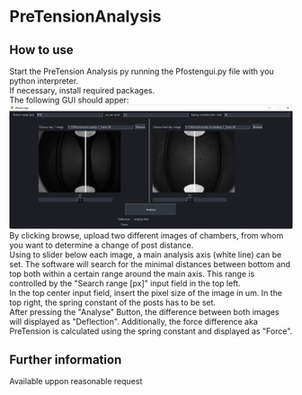 # PreTensionAnalysis
## How to use
Start the PreTension Analysis py running the Pfostengui.py file with you python interpreter.  
If necessary, install required packages.  
The following GUI should apper:  
![This is an image](https://github.com/Tillmuen09/PreTensionAnalysis/blob/main/Screenshot.png)
By clicking browse, upload two different images of chambers, from whom you want to determine a change of post distance.  
Using to slider below each image, a main analysis axis (white line) can be set. The software will search for the minimal distances between bottom and top both within a certain range around the main axis. This range is controlled by the "Search range [px]" input field in the top left.  
In the top center input field, insert the pixel size of the image in um. In the top right, the spring constant of the posts has to be set.  
After pressing the "Analyse" Button, the difference between both images will displayed as "Deflection". Additionally, the force difference aka PreTension is calculated using the spring constant and displayed as "Force".

## Further information
Available uppon reasonable request
